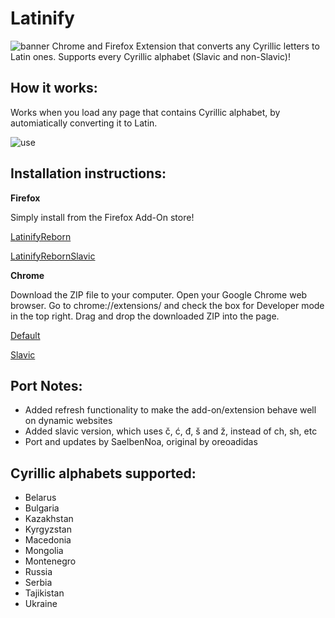 # Latinify
![banner](images/latinifyGithub.png)
Chrome and Firefox Extension that converts any Cyrillic letters to Latin ones.
Supports every Cyrillic alphabet (Slavic and non-Slavic)!

How it works:
------
Works when you load any page that contains Cyrillic alphabet, by automiatically converting it to Latin.

![use](/images/1280x800.png)

Installation instructions:
----------------
**Firefox**

Simply install from the Firefox Add-On store!

[LatinifyReborn](https://addons.mozilla.org/en-US/firefox/addon/noa-jeli%C4%87-mato%C5%A1evi%C4%87/?src=search)

[LatinifyRebornSlavic](https://addons.mozilla.org/en-US/firefox/addon/latinify-reborn-slavic/?src=search)

**Chrome**

Download the ZIP file to your computer.
Open your Google Chrome web browser.
Go to chrome://extensions/ and check the box for Developer mode in the top right.
Drag and drop the downloaded ZIP into the page.


[Default](https://github.com/SaelbenNoa/latinify-reborn/archive/master.zip)

[Slavic](https://github.com/SaelbenNoa/latinify-reborn/archive/slavic.zip)


Port Notes:
------
* Added refresh functionality to make the add-on/extension behave well on dynamic websites
* Added slavic version, which uses č, ć, đ, š and ž, instead of ch, sh, etc
* Port and updates by SaelbenNoa, original by oreoadidas

Cyrillic alphabets supported:
----------------------------
* Belarus
* Bulgaria
* Kazakhstan
* Kyrgyzstan
* Macedonia
* Mongolia
* Montenegro
* Russia
* Serbia
* Tajikistan
* Ukraine
